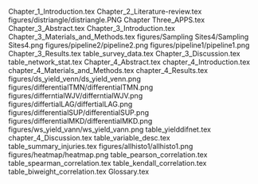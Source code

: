 Chapter_1_Introduction.tex
Chapter_2_Literature-review.tex
figures/distriangle/distriangle.PNG
Chapter Three_APPS.tex
Chapter_3_Abstract.tex
Chapter_3_Introduction.tex
Chapter_3_Materials_and_Methods.tex
figures/Sampling Sites4/Sampling Sites4.png
figures/pipeline2/pipeline2.png
figures/pipeline1/pipeline1.png
Chapter_3_Results.tex
table_survey_data.tex
Chapter_3_Discussion.tex
table_network_stat.tex
Chapter_4_Abstract.tex
chapter_4_Introduction.tex
chapter_4_Materials_and_Methods.tex
chapter_4_Results.tex
figures/ds_yield_venn/ds_yield_venn.png
figures/differentialTMN/differentialTMN.png
figures/differntialWJV/differntialWJV.png
figures/differtialLAG/differtialLAG.png
figures/differentialSUP/differentialSUP.png
figures/differentialMKD/differentialMKD.png
figures/ws_yield_vann/ws_yield_vann.png
table_yielddifnet.tex
chapter_4_Discussion.tex
table_variable_desc.tex
table_summary_injuries.tex
figures/allhisto1/allhisto1.png
figures/heatmap/heatmap.png
table_pearson_correlation.tex
table_spearman_correlation.tex
table_kendall_correlation.tex
table_biweight_correlation.tex
Glossary.tex
